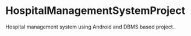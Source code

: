 # HospitalManagementSystemProject
Hospital management system using Android and DBMS based project..
